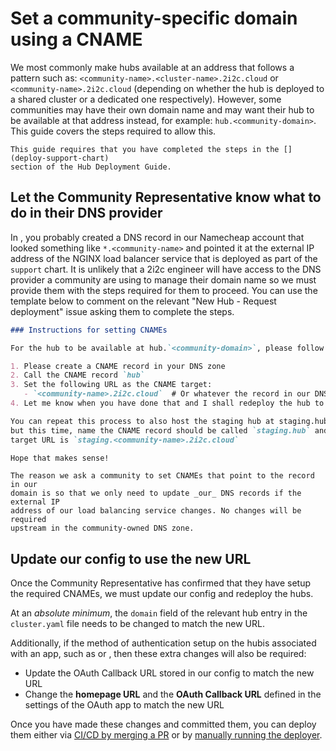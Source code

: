 # Set a community-specific domain using a CNAME

We most commonly make hubs available at an address that follows a pattern such
as: `<community-name>.<cluster-name>.2i2c.cloud` or `<community-name>.2i2c.cloud`
(depending on whether the hub is deployed to a shared cluster or a dedicated one
respectively). However, some communities may have their own domain name and may
want their hub to be available at that address instead, for example:
`hub.<community-domain>`. This guide covers the steps required to allow this.

```{attention}
This guide requires that you have completed the steps in the [](deploy-support-chart)
section of the Hub Deployment Guide.
```

## Let the Community Representative know what to do in their DNS provider

In [](deploy-support-chart:dns-records), you probably created a DNS record in
our Namecheap account that looked something like `*.<community-name>` and
pointed it at the external IP address of the NGINX load balancer service that is
deployed as part of the `support` chart. It is unlikely that a 2i2c engineer
will have access to the DNS provider a community are using to manage their
domain name so we must provide them with the steps required for them to proceed.
You can use the template below to comment on the relevant "New Hub - Request
deployment" issue asking them to complete the steps.

```markdown
### Instructions for setting CNAMEs

For the hub to be available at hub.`<community-domain>`, please follow the below steps:

1. Please create a CNAME record in your DNS zone
2. Call the CNAME record `hub`
3. Set the following URL as the CNAME target:
   - `<community-name>.2i2c.cloud`  # Or whatever the record in our DNS zone is
4. Let me know when you have done that and I shall redeploy the hub to use the new URL

You can repeat this process to also host the staging hub at staging.hub.`<community-name>`,
but this time, name the CNAME record should be called `staging.hub` and the
target URL is `staging.<community-name>.2i2c.cloud`

Hope that makes sense!
```

```{important}
The reason we ask a community to set CNAMEs that point to the record in our
domain is so that we only need to update _our_ DNS records if the external IP
address of our load balancing service changes. No changes will be required
upstream in the community-owned DNS zone.
```

## Update our config to use the new URL

Once the Community Representative has confirmed that they have setup the
required CNAMEs, we must update our config and redeploy the hubs.

At an _absolute minimum_, the `domain` field of the relevant hub entry in the
`cluster.yaml` file needs to be changed to match the new URL.

Additionally, if the method of authentication setup on the hubis associated with
an app, such as [](auth:github-orgs) or [](auth:cilogon), then these extra
changes will also be required:

- Update the OAuth Callback URL stored in our config to match the new URL
- Change the **homepage URL** and the **OAuth Callback URL** defined in the
  settings of the OAuth app to match the new URL

Once you have made these changes and committed them, you can deploy them either
via [CI/CD by merging a PR](cicd) or by [manually running the deployer](hubs:manual-deploy).
